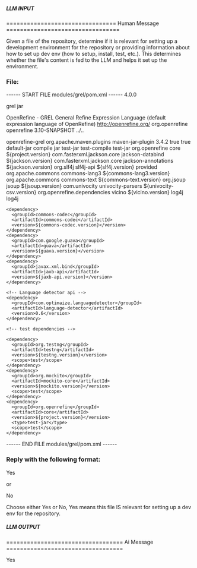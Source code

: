 ##### LLM INPUT #####
================================ Human Message =================================

Given a file of the repository, determine if it is relevant for setting up a development environment for the repository or providing information about how to set up dev env (how to setup, install, test, etc.). This determines whether the file's content is fed to the LLM and helps it set up the environment.

### File:
------ START FILE modules/grel/pom.xml ------
<project xmlns="http://maven.apache.org/POM/4.0.0" xmlns:xsi="http://www.w3.org/2001/XMLSchema-instance"
	 xsi:schemaLocation="http://maven.apache.org/POM/4.0.0 http://maven.apache.org/maven-v4_0_0.xsd">
  <modelVersion>4.0.0</modelVersion>

  <artifactId>grel</artifactId>
  <packaging>jar</packaging>

  <name>OpenRefine - GREL</name>
  <description>General Refine Expression Language (default expression language of OpenRefine)</description>
  <url>http://openrefine.org/</url>
  <parent>
    <groupId>org.openrefine</groupId>
    <artifactId>openrefine</artifactId>
    <version>3.10-SNAPSHOT</version>
    <relativePath>../..</relativePath>
  </parent>

  <!-- We need to create the .jar at compilation stage because
       other artifacts (such as "main") need to copy it to a
       subdirectory for Butterfly -->
  <build>
    <finalName>openrefine-grel</finalName>
    <plugins>
      <plugin>
        <groupId>org.apache.maven.plugins</groupId>
        <artifactId>maven-jar-plugin</artifactId>
        <version>3.4.2</version>
        <configuration>
          <archive>
            <manifest>
              <addDefaultImplementationEntries>true</addDefaultImplementationEntries>
              <addDefaultSpecificationEntries>true</addDefaultSpecificationEntries>
            </manifest>
          </archive>
        </configuration>
        <executions>
          <execution>
            <id>default-jar</id>
            <phase>compile</phase>
            <goals>
              <goal>jar</goal>
            </goals>
          </execution>
          <execution>
            <id>test-jar</id>
            <phase>test-compile</phase>
            <goals>
              <goal>test-jar</goal>
            </goals>
          </execution>
        </executions>
      </plugin>
    </plugins>
  </build>

  <dependencies>
    <dependency>
      <groupId>org.openrefine</groupId>
      <artifactId>core</artifactId>
      <version>${project.version}</version>
    </dependency>
    <dependency>
      <groupId>com.fasterxml.jackson.core</groupId>
      <artifactId>jackson-databind</artifactId>
      <version>${jackson.version}</version>
    </dependency>
    <dependency>
      <groupId>com.fasterxml.jackson.core</groupId>
      <artifactId>jackson-annotations</artifactId>
      <version>${jackson.version}</version>
    </dependency>
    <dependency>
      <groupId>org.slf4j</groupId>
      <artifactId>slf4j-api</artifactId>
      <version>${slf4j.version}</version>
      <scope>provided</scope>
    </dependency>
    <dependency>
      <groupId>org.apache.commons</groupId>
      <artifactId>commons-lang3</artifactId>
      <version>${commons-lang3.version}</version>
    </dependency>
    <dependency>
        <groupId>org.apache.commons</groupId>
        <artifactId>commons-text</artifactId>
	<version>${commons-text.version}</version>
    </dependency>
    <dependency>
      <groupId>org.jsoup</groupId>
      <artifactId>jsoup</artifactId>
      <version>${jsoup.version}</version>
    </dependency>
    <dependency>
      <groupId>com.univocity</groupId>
      <artifactId>univocity-parsers</artifactId>
      <version>${univocity-csv.version}</version>
    </dependency>
    <dependency>
      <groupId>org.openrefine.dependencies</groupId>
      <artifactId>vicino</artifactId>
      <version>${vicino.version}</version>
      <exclusions>
	<exclusion>
	  <groupId>log4j</groupId>
	  <artifactId>log4j</artifactId>
	</exclusion>
      </exclusions>
    </dependency>

    <dependency>
      <groupId>commons-codec</groupId>
      <artifactId>commons-codec</artifactId>
      <version>${commons-codec.version}</version>
    </dependency>
    <dependency>
      <groupId>com.google.guava</groupId>
      <artifactId>guava</artifactId>
      <version>${guava.version}</version>
    </dependency>
    <dependency>
      <groupId>javax.xml.bind</groupId>
      <artifactId>jaxb-api</artifactId>
      <version>${jaxb-api.version}</version>
    </dependency>

    <!-- Language detector api -->
    <dependency>
      <groupId>com.optimaize.languagedetector</groupId>
      <artifactId>language-detector</artifactId>
      <version>0.6</version>
    </dependency>

    <!-- test dependencies -->

    <dependency>
      <groupId>org.testng</groupId>
      <artifactId>testng</artifactId>
      <version>${testng.version}</version>
      <scope>test</scope>
    </dependency>
    <dependency>
      <groupId>org.mockito</groupId>
      <artifactId>mockito-core</artifactId>
      <version>${mockito.version}</version>
      <scope>test</scope>
    </dependency>
    <dependency>
      <groupId>org.openrefine</groupId>
      <artifactId>core</artifactId>
      <version>${project.version}</version>
      <type>test-jar</type>
      <scope>test</scope>
    </dependency>
  </dependencies>
</project>


------ END FILE modules/grel/pom.xml ------

### Reply with the following format:

<rel>Yes</rel>

or

<rel>No</rel>

Choose either Yes or No, Yes means this file IS relevant for setting up a dev env for the repository.

##### LLM OUTPUT #####
================================== Ai Message ==================================

<rel>Yes</rel>